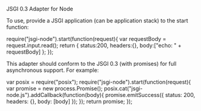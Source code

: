JSGI 0.3 Adapter for Node

To use, provide a JSGI application (can be application stack) to the start 
function:

  require("jsgi-node").start(function(request){
     var requestBody = request.input.read();
     return {
        status:200,
        headers:{},
        body:["echo: " + requestBody]
     };
  });

This adapter should conform to the JSGI 0.3 (with promises) for full 
asynchronous support. For example:

  var posix = require("posix");
  require("jsgi-node").start(function(request){
    var promise = new process.Promise();
    posix.cat("jsgi-node.js").addCallback(function(body){
       promise.emitSuccess({
	       status: 200,
		   headers: {},
		   body: [body]
	   });
    });
    return promise;
  });
